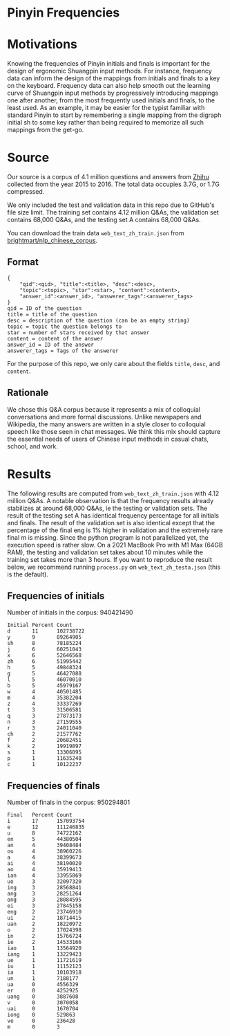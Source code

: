 # Pinyin Frequencies

# Motivations

Knowing the frequencies of Pinyin initials and finals is important for the design of ergonomic Shuangpin input methods. For instance, frequency data can inform the design of the mappings from initials and finals to a key on the keyboard. Frequency data can also help smooth out the learning curve of Shuangpin input methods by progressively introducing mappings one after another, from the most frequently used initials and finals, to the least used. As an example, it may be easier for the typist familiar with standard Pinyin to start by remembering a single mapping from the digraph initial sh to some key rather than being required to memorize all such mappings from the get-go.

# Source

Our source is a corpus of 4.1 million questions and answers from [Zhihu](zhihu.com) collected from the year 2015 to 2016. The total data occupies 3.7G, or 1.7G compressed.

We only included the test and validation data in this repo due to GitHub's file size limit. The training set contains 4.12 million Q&As, the validation set contains 68,000 Q&As, and the testing set A contains 68,000 Q&As.

You can download the train data `web_text_zh_train.json` from [brightmart/nlp_chinese_corpus](https://github.com/brightmart/nlp_chinese_corpus#4%E7%A4%BE%E5%8C%BA%E9%97%AE%E7%AD%94json%E7%89%88webtext2019zh-%E5%A4%A7%E8%A7%84%E6%A8%A1%E9%AB%98%E8%B4%A8%E9%87%8F%E6%95%B0%E6%8D%AE%E9%9B%86).

## Format
```
{
	"qid":<qid>, "title":<title>, "desc":<desc>,
	"topic":<topic>, "star":<star>, "content":<content>,
	"answer_id":<answer_id>, "answerer_tags":<answerer_tags>
}
qid = ID of the question
title = title of the question
desc = description of the question (can be an empty string)
topic = topic the question belongs to
star = number of stars received by that answer
content = content of the answer
answer_id = ID of the answer
answerer_tags = Tags of the answerer
```

For the purpose of this repo, we only care about the fields `title`, `desc`, and `content`.

## Rationale
We chose this Q&A corpus because it represents a mix of colloquial conversations and more formal discussions. Unlike newspapers and Wikipedia, the many answers are written in a style closer to colloquial speech like those seen in chat messages. We think this mix should capture the essential needs of users of Chinese input methods in casual chats, school, and work.

# Results
The following results are computed from `web_text_zh_train.json` with 4.12 million Q&As. A notable observation is that the frequency results already stabilizes at around 68,000 Q&As, ie the testing or validation sets. The result of the testing set A has identical frequency percentage for all initials and finals. The result of the validation set is also identical except that the percentage of the final eng is 1% higher in validation and the extremely rare final m is missing. Since the python program is not parallelized yet, the execution speed is rather slow. On a 2021 MacBook Pro with M1 Max (64GB RAM), the testing and validation set takes about 10 minutes while the training set takes more than 3 hours. If you want to reproduce the result below, we recommend running `process.py` on `web_text_zh_testa.json` (this is the default).

## Frequencies of initials
Number of initials in the corpus: 940421490
```
Initial Percent Count
d       11      102738722
y       9       89264905
sh      8       78185224
j       6       60251043
x       6       52646568
zh      6       51995442
h       5       49848324
g       5       46427088
l       5       46070010
b       5       45979167
w       4       40501485
m       4       35382204
z       4       33337269
t       3       31506581
q       3       27873173
n       3       27159555
r       3       24011040
ch      2       21577762
f       2       20682451
k       2       19919897
s       1       13306095
p       1       11635248
c       1       10122237
```

## Frequencies of finals
Number of finals in the corpus: 950294801
```
Final   Percent Count
i       17      157093754
e       12      111246835
u       8       74722162
en      5       44380504
an      4       39408484
ou      4       38960226
a       4       38399673
ai      4       38190020
ao      4       35919413
ian     4       33955869
uo      3       32097320
ing     3       28568841
ang     3       28251264
ong     3       28084595
ei      3       27845158
eng     2       23746910
ui      2       18714415
uan     2       18220972
o       2       17024398
in      2       15766724
ie      2       14533166
iao     1       13564920
iang    1       13229423
ue      1       11721619
iu      1       11152123
ia      1       10103918
un      1       7188177
ua      0       4556329
er      0       4252925
uang    0       3887608
v       0       3070058
uai     0       1670704
iong    0       529863
ve      0       236428
m       0       3
```